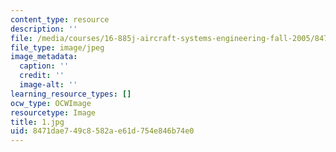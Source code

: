 ```yaml
---
content_type: resource
description: ''
file: /media/courses/16-885j-aircraft-systems-engineering-fall-2005/8471dae749c8582ae61d754e846b74e0_1.jpg
file_type: image/jpeg
image_metadata:
  caption: ''
  credit: ''
  image-alt: ''
learning_resource_types: []
ocw_type: OCWImage
resourcetype: Image
title: 1.jpg
uid: 8471dae7-49c8-582a-e61d-754e846b74e0
---
```

